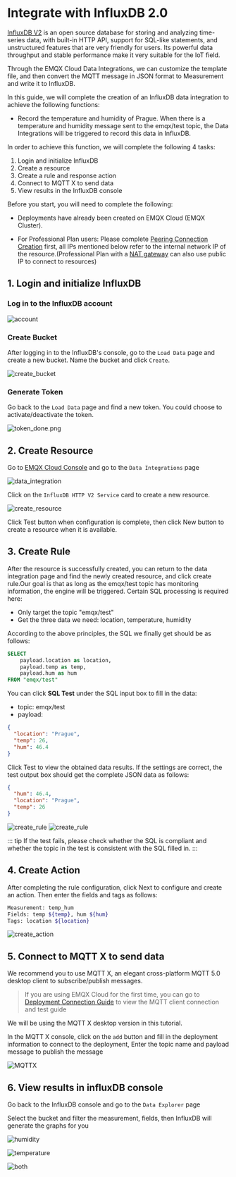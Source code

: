 # Integrate with InfluxDB 2.0

[InfluxDB V2](https://www.influxdata.com/) is an open source database for storing and analyzing time-series data, with built-in HTTP API, support for SQL-like statements, and unstructured features that are very friendly for users. Its powerful data throughput and stable performance make it very suitable for the IoT field.

Through the EMQX Cloud Data Integrations, we can customize the template file, and then convert the MQTT message in JSON format to Measurement and write it to InfluxDB.

In this guide, we will complete the creation of an InfluxDB data integration to achieve the following functions:

* Record the temperature and humidity of Prague. When there is a temperature and humidity message sent to the emqx/test topic, the Data Integrations will be triggered to record this data in InfluxDB.

In order to achieve this function, we will complete the following 4 tasks:

1. Login and initialize InfluxDB
2. Create a resource
3. Create a rule and response action
4. Connect to MQTT X to send data
5. View results in the InfluxDB console

Before you start, you will need to complete the following:

* Deployments have already been created on EMQX Cloud (EMQX Cluster).
* For Professional Plan users: Please complete [Peering Connection Creation](../deployments/vpc_peering.md) first, all IPs mentioned below refer to the internal network IP of the resource.(Professional Plan with a [NAT gateway](../vas/nat-gateway.md) can also use public IP to connect to resources)

  <LazyIframeVideo vendor="youtube" src="https://www.youtube.com/embed/1S09epPWLpc/?autoplay=1&null" />

## 1. Login and initialize InfluxDB

### Log in to the InfluxDB account

![account](./_assets/influxdbv2_account.png)

### Create Bucket

After logging in to the InfluxDB's console, go to the `Load Data` page and create a new bucket. Name the bucket and click `Create`.

![create_bucket](./_assets/influxdbv2_bucket.png)

### Generate Token

Go back to the `Load Data` page and find a new token. You could choose to activate/deactivate the token.

![token_done.png](./_assets/influxdbv2_token.png)

## 2. Create Resource

Go to [EMQX Cloud Console](https://cloud-intl.emqx.com/console/) and go to the `Data Integrations` page

![data_integration](./_assets/data_integration_influxdbv2.png)

Click on the `InfluxDB HTTP V2 Service` card to create a new resource.

![create_resource](./_assets/influxdbv2_resource.png)

Click Test button when configuration is complete, then click New button to create a resource when it is available.

## 3. Create Rule

After the resource is successfully created, you can return to the data integration page and find the newly created resource, and click create rule.Our goal is that as long as the emqx/test topic has monitoring information, the engine will be triggered. Certain SQL processing is required here:

* Only target the topic "emqx/test"
* Get the three data we need: location, temperature, humidity

According to the above principles, the SQL we finally get should be as follows:

```sql
SELECT
    payload.location as location, 
    payload.temp as temp, 
    payload.hum as hum
FROM "emqx/test"
```

You can click **SQL Test** under the SQL input box to fill in the data:

* topic: emqx/test
* payload:

```json
{
  "location": "Prague",
  "temp": 26,
  "hum": 46.4
}
```

Click Test to view the obtained data results. If the settings are correct, the test output box should get the complete JSON data as follows:

```json
{
  "hum": 46.4,
  "location": "Prague", 
  "temp": 26
}
```

![create_rule](./_assets/influxdbv2_rule_1.png)
![create_rule](./_assets/influxdbv2_rule_2.png)

::: tip
If the test fails, please check whether the SQL is compliant and whether the topic in the test is consistent with the SQL filled in.
:::

## 4. Create Action

After completing the rule configuration, click Next to configure and create an action. Then enter the fields and tags as follows:

```bash
Measurement: temp_hum
Fields: temp ${temp}, hum ${hum}
Tags: location ${location}
```

![create_action](./_assets/influxdbv2_action.png)

## 5. Connect to MQTT X to send data

We recommend you to use MQTT X, an elegant cross-platform MQTT 5.0 desktop client to subscribe/publish messages.

>If you are using EMQX Cloud for the first time, you can go to [Deployment Connection Guide](../connect_to_deployments/overview.md) to view the MQTT client connection and test guide

We will be using the MQTT X desktop version in this tutorial.

In the MQTT X console, click on the `add` button and fill in the deployment information to connect to the deployment, Enter the topic name and payload message to publish the message

![MQTTX](./_assets/influxdbv2_mqttx.png)

## 6. View results in influxDB console

Go back to the InfluxDB console and go to the `Data Explorer` page

Select the bucket and filter the measurement, fields, then InfluxDB will generate the graphs for you

![humidity](./_assets/influxdbv2_hum.png)

![temperature](./_assets/influxdbv2_temp.png)

![both](./_assets/influxdbv2_graph.png)
